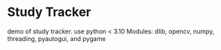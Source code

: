 
# Study Tracker
demo of study tracker. use python < 3.10
Modules: dlib, opencv, numpy, threading, pyautogui, and pygame

